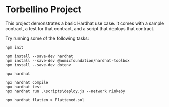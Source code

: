 # Torbellino Project

This project demonstrates a basic Hardhat use case. It comes with a sample contract, a test for that contract, and a script that deploys that contract.

Try running some of the following tasks:

```shell
npm init

npm install --save-dev hardhat
npm install --save-dev @nomicfoundation/hardhat-toolbox
npm install --save-dev dotenv

npx hardhat

npx hardhat compile
npx hardhat test
npx hardhat run .\scripts\deploy.js --network rinkeby

npx hardhat flatten > Flattened.sol
```
